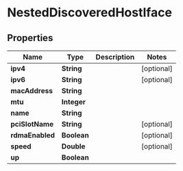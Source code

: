 

# NestedDiscoveredHostIface


## Properties

Name | Type | Description | Notes
------------ | ------------- | ------------- | -------------
**ipv4** | **String** |  |  [optional]
**ipv6** | **String** |  |  [optional]
**macAddress** | **String** |  | 
**mtu** | **Integer** |  | 
**name** | **String** |  | 
**pciSlotName** | **String** |  |  [optional]
**rdmaEnabled** | **Boolean** |  |  [optional]
**speed** | **Double** |  |  [optional]
**up** | **Boolean** |  | 



